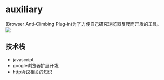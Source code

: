 # auxiliary
(Browser Anti-Climbing Plug-in)为了方便自己研究浏览器反爬而开发的工具。
![](https://github.com/zswj123/auxiliary/blob/master/logo.png)

## 技术栈
* javascript
* google浏览器扩展开发
* http协议相关的知识
